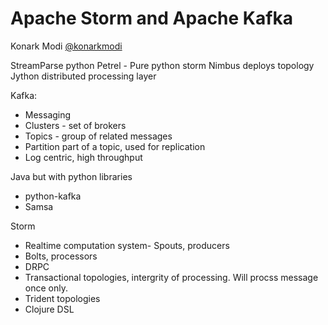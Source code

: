 Apache Storm and Apache Kafka
=============================
Konark Modi
[@konarkmodi](https://twitter.com/konarkmodi)

StreamParse python
Petrel - Pure python storm
Nimbus deploys topology
Jython
distributed processing layer

Kafka:
- Messaging
- Clusters - set of brokers
- Topics - group of related messages
- Partition part of a topic, used for replication
- Log centric, high throughput

Java but with python libraries
- python-kafka
- Samsa

Storm
- Realtime computation system- Spouts, producers
- Bolts, processors
- DRPC
- Transactional topologies, intergrity of processing. Will procss message once only.
- Trident topologies
- Clojure DSL
